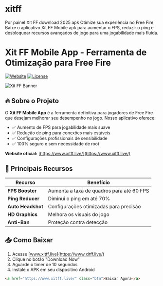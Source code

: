 # xitff
Por painel Xit FF download 2025 apk Otimize sua experiência no Free Fire Baixe o aplicativo Xit FF Mobile apk para aumentar o FPS, reduzir o ping e desbloquear recursos avançados de jogo para uma jogabilidade mais fluida.
# Xit FF Mobile App - Ferramenta de Otimização para Free Fire

[![Website](https://img.shields.io/badge/website-xitff.live-blue)](https://www.xitff.live/)
[![License](https://img.shields.io/badge/license-MIT-green)](LICENSE)

![Xit FF Banner](https://blogger.googleusercontent.com/img/b/R29vZ2xl/AVvXsEiZeo8qoSbmdwwxgxP0YecNr2tmidME65GH06Ke73I1dBO-4m4JVSC-mnTTpjfgMGooTlzvzaAV92zPF5rwThlRToC2OCR37BLWjeZK7F8AtfVaWfppsVq7dxuR2zhWuZZNrHEwjakl_u6ZCuHGOHwu6RM3QCQpxnuef7PiOMPqDq2nLSRpfYqGTqGbO4Y/s16000/Download%20Xit%20FF%20apk%20para%20Free%20Fire%20%202025%20letest%20version%20(1).webp)

## 🔥 Sobre o Projeto

O **Xit FF Mobile App** é a ferramenta definitiva para jogadores de Free Fire que desejam melhorar seu desempenho no jogo. Nosso aplicativo oferece:

- ✅ Aumento de FPS para jogabilidade mais suave
- ✅ Redução de ping para conexões mais estáveis
- ✅ Configurações profissionais de sensibilidade
- ✅ 100% seguro e sem necessidade de root

**Website oficial:** [https://www.xitff.live/](https://www.xitff.live/)

## 🚀 Principais Recursos

| Recurso | Benefício |
|---------|-----------|
| **FPS Booster** | Aumenta a taxa de quadros para até 60 FPS |
| **Ping Reducer** | Diminui o ping em até 70% |
| **Auto Headshot** | Configurações otimizadas para precisão |
| **HD Graphics** | Melhora os visuais do jogo |
| **Anti-Ban** | Proteção contra detecção |

## 📥 Como Baixar

1. Acesse [www.xitff.live](https://www.xitff.live/)
2. Clique no botão "Download Now"
3. Aguarde o timer de 10 segundos
4. Instale o APK em seu dispositivo Android

```html
<a href="https://www.xitff.live/" class="btn">Baixar Agora</a>
